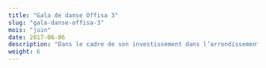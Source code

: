 ```yaml
---
title: "Gala de danse Offisa 3"
slug: "gala-danse-offisa-3"
mois: "juin"
date: 2017-06-06
description: "Dans le cadre de son investissement dans l’arrondissement du troisième, le PSLM participe au gala de danse organisée par l’office des sports du troisième arrondissement."
weight: 6
---
```

